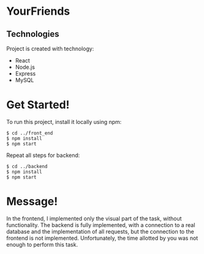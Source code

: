 
# YourFriends

## Technologies
Project is created with technology:
* React
* Node.js
* Express
* MySQL


# Get Started!
 To run this project, install it locally using npm:

```
$ cd ../front_end
$ npm install
$ npm start
```

Repeat all steps for backend:

```
$ cd ../backend
$ npm install
$ npm start
```

# Message!

In the frontend, I implemented only the visual part of the task, without functionality.
The backend is fully implemented, with a connection to a real database and the implementation of all requests, but the connection to the frontend is not implemented. Unfortunately, the time allotted by you was not enough to perform this task.

